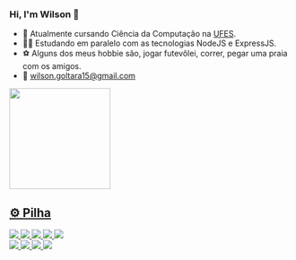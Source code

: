 ### Hi, I'm Wilson  👋

- 🏫 Atualmente cursando Ciência da Computação na <a href="https://ufes.br" target="_blank">UFES</a>.
- 🧑‍💻 Estudando em paralelo com as tecnologias NodeJS e ExpressJS.
- ⚽ Alguns dos meus hobbie são, jogar futevôlei, correr, pegar uma praia com os amigos. 
- 📩 wilson.goltara15@gmail.com

 <div display="inline">
  <a href="https://github.com/wilsongoltara">
  <img height="180em" src="https://github-readme-stats.vercel.app/api/top-langs/?username=wilsongoltara&layout=compact&langs_count=7&theme=dracula"/>
 </div>

## ⚙️ Pilha
<div align = "left">
  <img src = "https://img.shields.io/badge/-Javascript-yellow?style=flat&logo=javascript&logoColor=white">
  <img src = "https://img.shields.io/badge/-Node.js-brightgreen?style=flat&logo=node.js&logoColor=white">
  <img src = "https://img.shields.io/badge/-Html-red?style=flat&logo=html5&logoColor=white">
  <img src = "https://img.shields.io/badge/-Css-blue?style=flat&logo=css3&logoColor=white">
  <img src = "https://img.shields.io/badge/-Python-yellow?style=flat&logo=python&logoColor=white">
  </br>
  <img src = "https://img.shields.io/badge/-MySQL-blue?style=flat&logo=mysql&logoColor=white">
  <img src = "https://img.shields.io/badge/-Git-orange?style=flat&logo=git&logoColor=white">
  <img src = "https://img.shields.io/badge/-Github-gray?style=flat&logo=github&logoColor=white">
  <img src = "https://img.shields.io/badge/-VsCode-blue?style=flat&logo=visualstudiocode&logoColor=white">
</div>
</br> </br>